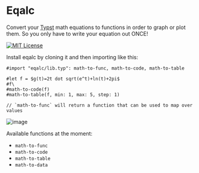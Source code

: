 # Eqalc

Convert your [Typst](https://typst.app/home) math equations to functions in order to graph or plot them.
So you only have to write your equation out ONCE!

[![MIT License](https://img.shields.io/badge/license-MIT-blue)](https://github.com/7ijme/eqalc/blob/main/LICENSE)

Install eqalc by cloning it and then importing like this:

```typ
#import "eqalc/lib.typ": math-to-func, math-to-code, math-to-table

#let f = $g(t)=2t dot sqrt(e^t)+ln(t)+2pi$
#f\
#math-to-code(f)
#math-to-table(f, min: 1, max: 5, step: 1)

// `math-to-func` will return a function that can be used to map over values
```
![image](https://github.com/user-attachments/assets/b151af4e-a0d5-4320-8bf3-3642dd5e6e33)


Available functions at the moment:

- `math-to-func`
- `math-to-code`
- `math-to-table`
- `math-to-data`
